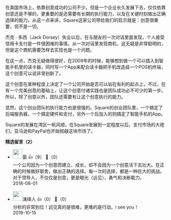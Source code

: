 在美国市场上，依靠创意成功的公司不少。但是一个企业长久发展下去，仅仅依靠创意还是不够的，更重要的是还需要有长期的执行能力，以及在关键时刻做出正确选择的能力。从这一点来讲，Square这家公司带给我们的启示就是：创意很重要，但不是一切。

杰克 · 多西（Jack Dorsey）失业以后，在与朋友的一次对话里面发现，个人接受信用卡支付是一件很困难的事情。从一次对话里发现商机，这无疑是非常聪明的，但是这个商机需要怎样去实现也是一个问题。

在这一点，杰克无疑做得很好，在2009年的时候，能够想到做一个可以插入到智能手机里的读卡器，同时写一个App来配合读卡器把手机改造成一个POS机终端，这个创意可以说非常创新了。

这个创意在某种程度上决定了一个公司开始是否可以站在有利的起点上，不过，在有一个完美创意的基础上，让这个创意付诸实践也是团队成功必不可少的第一步。所以，除了创意以外，团队还需要有让这个创意执行的能力。

显然，这个创业团队的执行能力也是很强的。Square的创业团队里，一个搞定了后端服务器，一个搞定硬件和支付，另外一个后加入的则搞定了智能手机的App。

Square的发展在湾区一帆风顺，在Square发展到一定程度以后，支付市场的大佬们，亚马逊和PayPal也开始觊觎这块市场了。
<div><strong>精选留言（2）</strong></div><ul>
<li><img src="https://static001.geekbang.org/account/avatar/00/10/f0/3e/ea2c1d43.jpg" width="30px"><span>晏</span> 👍（9） 💬（0）<div>一个公司因为一个创意而建立、成长，却不会因为一个创意活下去壮大。在正确的时候做好取舍，做出正确的选择。每一次的选择，都是一种巨大的挑战。对于领导人，不仅仅是创意，更是眼光（远见），勇气和决断能力。</div>2018-08-01</li><br/><li><img src="https://static001.geekbang.org/account/avatar/00/13/e0/64/7013705e.jpg" width="30px"><span>演绎人</span> 👍（0） 💬（0）<div>分析的非常到位！远见真的是很难，更难的是行动。i see you！</div>2019-10-15</li><br/>
</ul>